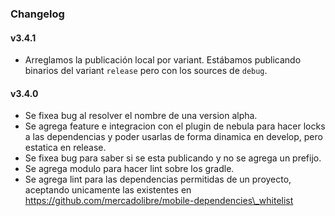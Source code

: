 ### Changelog

#### v3.4.1
- Arreglamos la publicación local por variant. Estábamos publicando binarios del variant `release` pero con los sources de `debug`.

#### v3.4.0
- Se fixea bug al resolver el nombre de una version alpha.
- Se agrega feature e integracion con el plugin de nebula para hacer locks a las dependencias y poder usarlas de forma dinamica en develop, pero estatica en release.
- Se fixea bug para saber si se esta publicando y no se agrega un prefijo.
- Se agrega modulo para hacer lint sobre los gradle.
- Se agrega lint para las dependencias permitidas de un proyecto, aceptando unicamente las existentes en https://github.com/mercadolibre/mobile-dependencies\_whitelist
